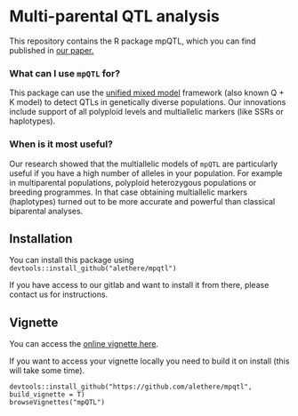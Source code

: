 # Multi-parental QTL analysis

This repository contains the R package mpQTL, which you can find published in [our paper.](https://bmcbioinformatics.biomedcentral.com/articles/10.1186/s12859-022-04607-z "Multiallelic models for QTL mapping in diverse polyploid populations")

### What can I use `mpQTL` for?

This package can use the [unified mixed model](https://doi.org/10.1038/ng1702 "A unified mixed-model method for association mapping that accounts for multiple levels of relatedness") framework (also known Q + K model) to detect QTLs in genetically diverse populations. Our innovations include support of all polyploid levels and multiallelic markers (like SSRs or haplotypes).

### When is it most useful?

Our research showed that the multiallelic models of `mpQTL` are particularly useful if you have a high number of alleles in your population. For example in multiparental populations, polyploid heterozygous populations or breeding programmes. In that case obtaining multiallelic markers (haplotypes) turned out to be more accurate and powerful than classical biparental analyses.

## Installation

You can install this package using `devtools::install_github("alethere/mpqtl")`

If you have access to our gitlab and want to install it from there, please contact us for instructions.

## Vignette

You can access the [online vignette here](https://alethere.github.io/mpQTL/ "QTL analysis with the R package mpQTL").

If you want to access your vignette locally you need to build it on install (this will take some time).

```
devtools::install_github("https://github.com/alethere/mpqtl", build_vignette = T)
browseVignettes("mpQTL")
```


